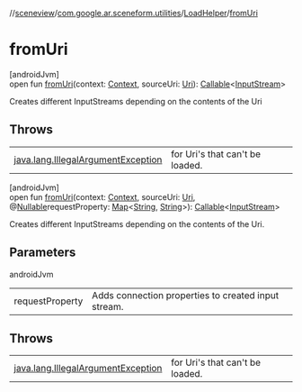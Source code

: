 //[sceneview](../../../index.md)/[com.google.ar.sceneform.utilities](../index.md)/[LoadHelper](index.md)/[fromUri](from-uri.md)

# fromUri

[androidJvm]\
open fun [fromUri](from-uri.md)(context: [Context](https://developer.android.com/reference/kotlin/android/content/Context.html), sourceUri: [Uri](https://developer.android.com/reference/kotlin/android/net/Uri.html)): [Callable](https://developer.android.com/reference/kotlin/java/util/concurrent/Callable.html)&lt;[InputStream](https://developer.android.com/reference/kotlin/java/io/InputStream.html)&gt;

Creates different InputStreams depending on the contents of the Uri

## Throws

| | |
|---|---|
| [java.lang.IllegalArgumentException](https://developer.android.com/reference/kotlin/java/lang/IllegalArgumentException.html) | for Uri's that can't be loaded. |

[androidJvm]\
open fun [fromUri](from-uri.md)(context: [Context](https://developer.android.com/reference/kotlin/android/content/Context.html), sourceUri: [Uri](https://developer.android.com/reference/kotlin/android/net/Uri.html), @[Nullable](https://developer.android.com/reference/kotlin/androidx/annotation/Nullable.html)requestProperty: [Map](https://developer.android.com/reference/kotlin/java/util/Map.html)&lt;[String](https://developer.android.com/reference/kotlin/java/lang/String.html), [String](https://developer.android.com/reference/kotlin/java/lang/String.html)&gt;): [Callable](https://developer.android.com/reference/kotlin/java/util/concurrent/Callable.html)&lt;[InputStream](https://developer.android.com/reference/kotlin/java/io/InputStream.html)&gt;

Creates different InputStreams depending on the contents of the Uri.

## Parameters

androidJvm

| | |
|---|---|
| requestProperty | Adds connection properties to created input stream. |

## Throws

| | |
|---|---|
| [java.lang.IllegalArgumentException](https://developer.android.com/reference/kotlin/java/lang/IllegalArgumentException.html) | for Uri's that can't be loaded. |

